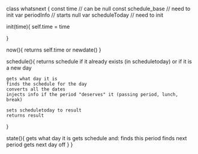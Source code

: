 
class whatsnext {
  const time // can be null
  const schedule_base // need to init
  var periodInfo // starts null
  var scheduleToday // need to init
  
  init(time){
    self.time = time
    
  }
  
  now(){
    returns self.time or newdate()
  }
  
  schedule(){
    returns schedule if it already exists (in scheduletoday) or if it is a new day
    
    gets what day it is
    finds the schedule for the day
    converts all the dates
    injects info if the period "deserves" it (passing period, lunch, break)
    
    sets scheduletoday to result
    returns result
  }
  
  state(){
    gets what day it is
    gets schedule and:
      finds this period
      finds next period
    gets next day off
  }
}
